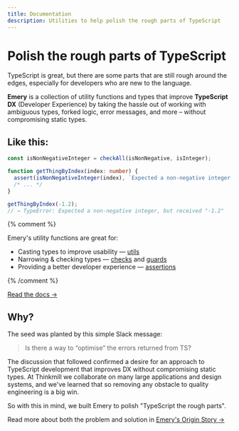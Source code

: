 ```yaml
---
title: Documentation
description: Utilities to help polish the rough parts of TypeScript
---
```


# Polish the rough parts of TypeScript

TypeScript is great, but there are some parts that are still rough around the edges, especially for developers who are new to the language.

**Emery** is a collection of utility functions and types that improve **TypeScript DX** (Developer Experience) by taking the hassle out of working with ambiguous types, forked logic, error messages, and more – without compromising static types.

## Like this:

```ts
const isNonNegativeInteger = checkAll(isNonNegative, isInteger);

function getThingByIndex(index: number) {
  assert(isNonNegativeInteger(index), `Expected a non-negative integer, but received "${index}"`);
  /* ... */
}

getThingByIndex(-1.2);
// → TypeError: Expected a non-negative integer, but received "-1.2"
```

{% comment %}

Emery's utility functions are great for:

- Casting types to improve usability — [utils](/docs/utils)
- Narrowing & checking types — [checks](/docs/checks) and [guards](/docs/guards)
- Providing a better developer experience — [assertions](/docs/assertions)

{% /comment %}

[Read the docs &rarr;](/docs)

## Why?

The seed was planted by this simple Slack message:

> Is there a way to “optimise” the errors returned from TS?

The discussion that followed confirmed a desire for an approach to TypeScript development that improves DX without compromising static types. At Thinkmill we collaborate on many large applications and design systems, and we've learned that so removing any obstacle to quality engineering is a big win.

So with this in mind, we built Emery to polish "TypeScript the rough parts".

Read more about both the problem and solution in [Emery's Origin Story &rarr;](/docs/origin-story)
